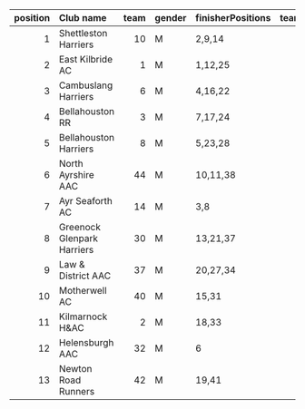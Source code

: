 |   position | Club name                  |   team | gender   | finisherPositions   |   teamPoints |   penaltyPoints |   totalPoints |   totalFinishers | Website                                    |
|-----------:|:---------------------------|-------:|:---------|:--------------------|-------------:|----------------:|--------------:|-----------------:|:-------------------------------------------|
|          1 | Shettleston Harriers       |     10 | M        | 2,9,14              |           25 |               0 |            25 |                4 | http://shettlestonharriers.org.uk/         |
|          2 | East Kilbride AC           |      1 | M        | 1,12,25             |           38 |               0 |            38 |                4 | http://www.ekac.org.uk/                    |
|          3 | Cambuslang Harriers        |      6 | M        | 4,16,22             |           42 |               0 |            42 |                4 | https://cambuslangharriers.org/            |
|          4 | Bellahouston RR            |      3 | M        | 7,17,24             |           48 |               0 |            48 |                5 | https://www.bellahoustonroadrunners.co.uk/ |
|          5 | Bellahouston Harriers      |      8 | M        | 5,23,28             |           56 |               0 |            56 |                6 | http://www.bellahoustonharriers.co.uk/     |
|          6 | North Ayrshire AAC         |     44 | M        | 10,11,38            |           59 |               0 |            59 |                3 | https://naathletics.co.uk/                 |
|          7 | Ayr Seaforth AC            |     14 | M        | 3,8                 |           11 |              52 |            63 |                2 | https://www.ayrseaforth.co.uk/             |
|          8 | Greenock Glenpark Harriers |     30 | M        | 13,21,37            |           71 |               0 |            71 |                4 | https://greenockglenparkharriers.com/      |
|          9 | Law & District AAC         |     37 | M        | 20,27,34            |           81 |               0 |            81 |                3 | http://www.lawaac.co.uk/                   |
|         10 | Motherwell AC              |     40 | M        | 15,31               |           46 |              52 |            98 |                2 | https://motherwellac.com/                  |
|         11 | Kilmarnock H&AC            |      2 | M        | 18,33               |           51 |              52 |           103 |                2 | http://www.kilmarnockharriers.com/         |
|         12 | Helensburgh AAC            |     32 | M        | 6                   |            6 |             104 |           110 |                1 | https://www.helensburghaac.com/            |
|         13 | Newton Road Runners        |     42 | M        | 19,41               |           60 |              52 |           112 |                2 | https://www.newton-roadrunners.com/        |